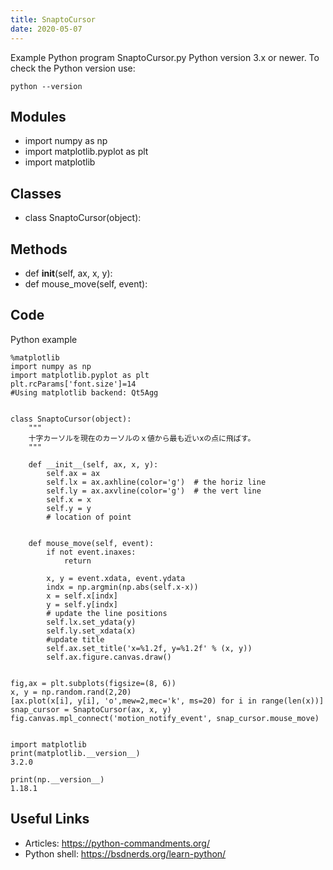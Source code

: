 ```yaml
---
title: SnaptoCursor
date: 2020-05-07
---
```

Example Python program SnaptoCursor.py
Python version 3.x or newer.
To check the Python version use:

    python --version

## Modules

* import numpy as np
* import matplotlib.pyplot as plt
* import matplotlib

## Classes

* class SnaptoCursor(object):

## Methods

* def __init__(self, ax, x, y):
* def mouse_move(self, event):

## Code

Python example

    %matplotlib
    import numpy as np
    import matplotlib.pyplot as plt
    plt.rcParams['font.size']=14
    #Using matplotlib backend: Qt5Agg
    
    
    class SnaptoCursor(object):
        """
        十字カーソルを現在のカーソルのｘ値から最も近いxの点に飛ばす。
        """
    
        def __init__(self, ax, x, y):
            self.ax = ax
            self.lx = ax.axhline(color='g')  # the horiz line
            self.ly = ax.axvline(color='g')  # the vert line
            self.x = x
            self.y = y
            # location of point
    
            
        def mouse_move(self, event):
            if not event.inaxes:
                return
    
            x, y = event.xdata, event.ydata
            indx = np.argmin(np.abs(self.x-x))
            x = self.x[indx]
            y = self.y[indx]
            # update the line positions
            self.lx.set_ydata(y)
            self.ly.set_xdata(x)
            #update title
            self.ax.set_title('x=%1.2f, y=%1.2f' % (x, y))
            self.ax.figure.canvas.draw()
    
    
    fig,ax = plt.subplots(figsize=(8, 6))
    x, y = np.random.rand(2,20)
    [ax.plot(x[i], y[i], 'o',mew=2,mec='k', ms=20) for i in range(len(x))]
    snap_cursor = SnaptoCursor(ax, x, y)
    fig.canvas.mpl_connect('motion_notify_event', snap_cursor.mouse_move)
     
        
    import matplotlib
    print(matplotlib.__version__)
    3.2.0
    
    print(np.__version__)
    1.18.1
    

## Useful Links

- Articles: https://python-commandments.org/
- Python shell: https://bsdnerds.org/learn-python/

